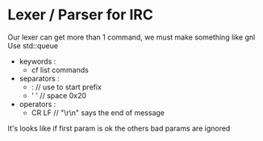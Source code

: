 # Lexer / Parser for IRC

Our lexer can get more than 1 command, we must make something like gnl
Use std::queue 

- keywords :
    - cf list commands
- separators :
    - :     // use to start prefix
    - ' '   // space 0x20
- operators :
    - CR LF // "\r\n" says the end of message


It's looks like if first param is ok the others bad params are ignored


